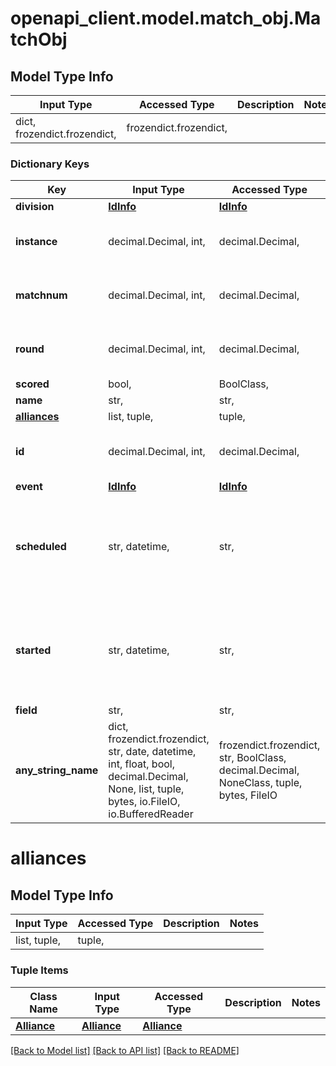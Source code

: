 # openapi_client.model.match_obj.MatchObj

## Model Type Info
Input Type | Accessed Type | Description | Notes
------------ | ------------- | ------------- | -------------
dict, frozendict.frozendict,  | frozendict.frozendict,  |  | 

### Dictionary Keys
Key | Input Type | Accessed Type | Description | Notes
------------ | ------------- | ------------- | ------------- | -------------
**division** | [**IdInfo**](IdInfo.md) | [**IdInfo**](IdInfo.md) |  | 
**instance** | decimal.Decimal, int,  | decimal.Decimal,  |  | value must be a 32 bit integer
**matchnum** | decimal.Decimal, int,  | decimal.Decimal,  |  | value must be a 32 bit integer
**round** | decimal.Decimal, int,  | decimal.Decimal,  |  | value must be a 32 bit integer
**scored** | bool,  | BoolClass,  |  | 
**name** | str,  | str,  |  | 
**[alliances](#alliances)** | list, tuple,  | tuple,  |  | 
**id** | decimal.Decimal, int,  | decimal.Decimal,  |  | value must be a 32 bit integer
**event** | [**IdInfo**](IdInfo.md) | [**IdInfo**](IdInfo.md) |  | 
**scheduled** | str, datetime,  | str,  |  | [optional] value must conform to RFC-3339 date-time
**started** | str, datetime,  | str,  |  | [optional] value must conform to RFC-3339 date-time
**field** | str,  | str,  |  | [optional] 
**any_string_name** | dict, frozendict.frozendict, str, date, datetime, int, float, bool, decimal.Decimal, None, list, tuple, bytes, io.FileIO, io.BufferedReader | frozendict.frozendict, str, BoolClass, decimal.Decimal, NoneClass, tuple, bytes, FileIO | any string name can be used but the value must be the correct type | [optional]

# alliances

## Model Type Info
Input Type | Accessed Type | Description | Notes
------------ | ------------- | ------------- | -------------
list, tuple,  | tuple,  |  | 

### Tuple Items
Class Name | Input Type | Accessed Type | Description | Notes
------------- | ------------- | ------------- | ------------- | -------------
[**Alliance**](Alliance.md) | [**Alliance**](Alliance.md) | [**Alliance**](Alliance.md) |  | 

[[Back to Model list]](../../README.md#documentation-for-models) [[Back to API list]](../../README.md#documentation-for-api-endpoints) [[Back to README]](../../README.md)

